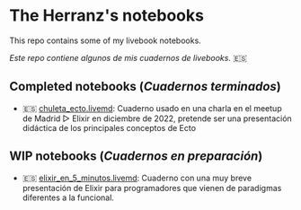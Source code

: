 # The Herranz's notebooks

This repo contains some of my livebook notebooks.

*Este repo contiene algunos de mis cuadernos de livebooks.* 🇪🇸

## Completed notebooks (*Cuadernos terminados*)

- 🇪🇸 [chuleta_ecto.livemd](chuleta_ecto.livemd): Cuaderno usado en una
  charla en el meetup de Madrid ▷ Elixir en diciembre de 2022,
  pretende ser una presentación didáctica de los principales conceptos de Ecto

## WIP notebooks (*Cuadernos en preparación*)

- 🇪🇸 [elixir_en_5_minutos.livemd](elixir_en_5_minutos.livemd): Cuaderno
  con una muy breve presentación de Elixir para programadores que
  vienen de paradigmas diferentes a la funcional.
